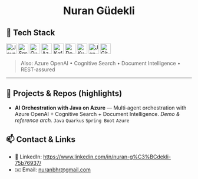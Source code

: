 <div align="center">

# Nuran Güdekli

</div>


## 🔧 Tech Stack

<p>
<img alt="Java" title="Java" height="28" src="https://cdn.jsdelivr.net/gh/devicons/devicon/icons/java/java-original.svg" />
<img alt="Spring" title="Spring" height="28" src="https://cdn.jsdelivr.net/gh/devicons/devicon/icons/spring/spring-original.svg" />
<img alt="Quarkus" title="Quarkus" height="28" src="https://cdn.jsdelivr.net/gh/devicons/devicon/icons/quarkus/quarkus-original.svg" />
<img alt="Azure" title="Azure" height="28" src="https://cdn.jsdelivr.net/gh/devicons/devicon/icons/azure/azure-original.svg" />
<img alt="Kafka" title="Kafka" height="28" src="https://cdn.jsdelivr.net/gh/devicons/devicon/icons/apachekafka/apachekafka-original.svg" />
<img alt="Docker" title="Docker" height="28" src="https://cdn.jsdelivr.net/gh/devicons/devicon/icons/docker/docker-original.svg" />
<img alt="Kubernetes" title="Kubernetes" height="28" src="https://cdn.jsdelivr.net/gh/devicons/devicon/icons/kubernetes/kubernetes-plain.svg" />
<img alt="Jenkins" title="Jenkins" height="28" src="https://cdn.jsdelivr.net/gh/devicons/devicon/icons/jenkins/jenkins-original.svg" />
<img alt="GitHub" title="GitHub" height="28" src="https://cdn.jsdelivr.net/gh/devicons/devicon/icons/github/github-original.svg" />
</p>

> Also: Azure OpenAI • Cognitive Search • Document Intelligence  • REST‑assured

---

## 🚀 Projects & Repos (highlights)


* **AI Orchestration with Java on Azure** — Multi‑agent orchestration with Azure OpenAI + Cognitive Search + Document Intelligence. *Demo & reference arch.*
  `Java` `Quarkus` `Spring Boot` `Azure`


## 📫 Contact & Links

* 💼 LinkedIn: https://www.linkedin.com/in/nuran-g%C3%BCdekli-75b76937/
* ✉️ Email: nuranbhr@gmail.com
